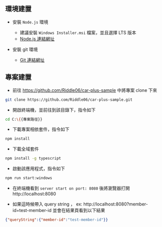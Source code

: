 ## 環境建置
 - 安裝 `Node.js` 環境  
    - 建議安裝 `Windows Installer.msi` 檔案，並且選擇 LTS 版本
    - [Node.js 連結網址](https://nodejs.org/dist/v10.13.0/node-v10.13.0-x64.msi)
 
 - 安裝 git 環境
    - [Git 連結網址](https://git-scm.com/download/win)

## 專案建置
- 前往 https://github.com/Riddle06/car-plus-sample 中將專案 clone 下來
```bash
git clone https://github.com/Riddle06/car-plus-sample.git
```

- 開啟終端機，並前往到該目錄下，指令如下
```bash
cd C:\{{專案路徑}}
```

- 下載專案相依套件，指令如下
```bash
npm install
```

- 下載全域套件
```bash
npm install -g typescript
```

- 啟動該應用程式，指令如下
```bash
npm run start:windows
```

- 在終端機看到 `server start on port: 8080` 後將瀏覽器打開 http://localhost:8080

- 如果這時候帶入 query string ， ex: http://localhost:8080?member-id=test-member-id 並會在結果頁看到以下結果

```json
{"queryString":{"member-id":"test-member-id"}}
```



